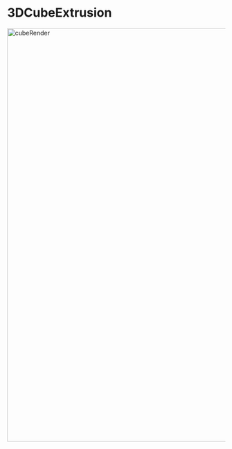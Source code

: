 # 3DCubeExtrusion
<img width="953" alt="cubeRender" src="https://github.com/iamajaybohra/3DCubeExtrusion/assets/63140274/d05d4ca1-328f-4438-8187-4923e16d7c50">
